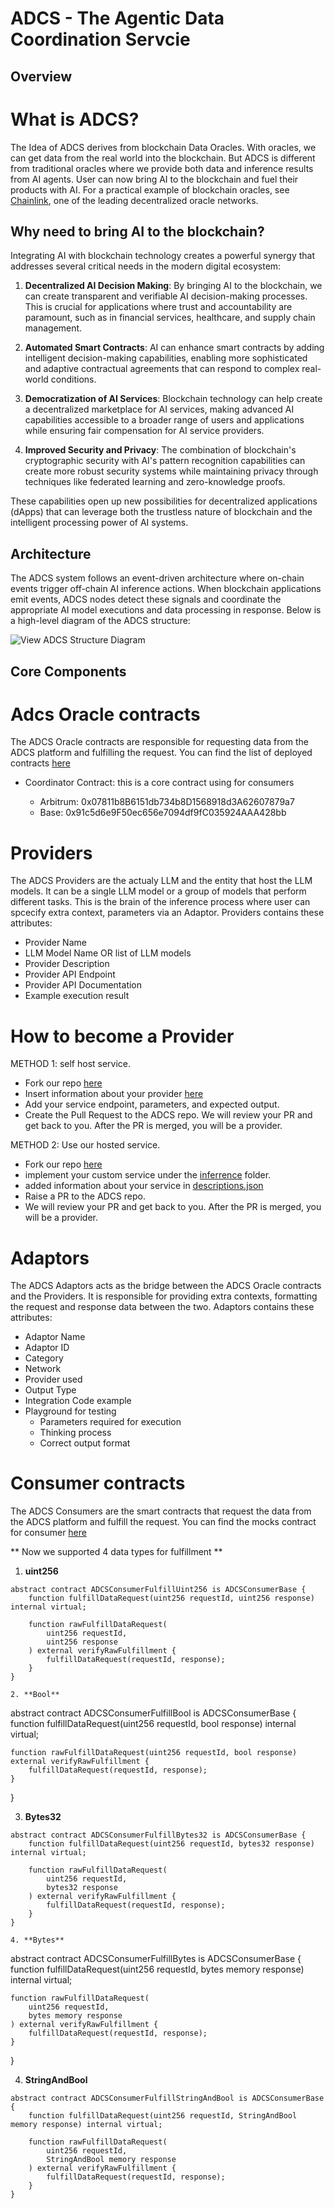 # ADCS - The Agentic Data Coordination Servcie

## Overview
# What is ADCS?
The Idea of ADCS derives from blockchain Data Oracles. With oracles, we can get data from the real world into the blockchain. But ADCS is different from traditional oracles where we provide both data and inference results from AI agents. User can now bring AI to the blockchain and fuel their products with AI.
For a practical example of blockchain oracles, see [Chainlink](https://chain.link/), one of the leading decentralized oracle networks.

## Why need to bring AI to the blockchain?

Integrating AI with blockchain technology creates a powerful synergy that addresses several critical needs in the modern digital ecosystem:

1. **Decentralized AI Decision Making**: By bringing AI to the blockchain, we can create transparent and verifiable AI decision-making processes. This is crucial for applications where trust and accountability are paramount, such as in financial services, healthcare, and supply chain management.

2. **Automated Smart Contracts**: AI can enhance smart contracts by adding intelligent decision-making capabilities, enabling more sophisticated and adaptive contractual agreements that can respond to complex real-world conditions.

3. **Democratization of AI Services**: Blockchain technology can help create a decentralized marketplace for AI services, making advanced AI capabilities accessible to a broader range of users and applications while ensuring fair compensation for AI service providers.

4. **Improved Security and Privacy**: The combination of blockchain's cryptographic security with AI's pattern recognition capabilities can create more robust security systems while maintaining privacy through techniques like federated learning and zero-knowledge proofs.


These capabilities open up new possibilities for decentralized applications (dApps) that can leverage both the trustless nature of blockchain and the intelligent processing power of AI systems.

## Architecture
The ADCS system follows an event-driven architecture where on-chain events trigger off-chain AI inference actions. When blockchain applications emit events, ADCS nodes detect these signals and coordinate the appropriate AI model executions and data processing in response. Below is a high-level diagram of the ADCS structure:

![View ADCS Structure Diagram](/images/ADCS_structure.JPG)

## Core Components

# Adcs Oracle contracts

The ADCS Oracle contracts are responsible for requesting data from the ADCS platform and fulfilling the request. You can find the list of deployed contracts [here](https://github.com/Rivalz-ai/ADCS-core/tree/9f1ca495cce26b5859ad31f3836f03bf795ffb41/contracts/deployments)

- Coordinator Contract: this is a core contract using for consumers

  * Arbitrum: 0x07811b8B6151db734b8D1568918d3A62607879a7
  * Base: 0x91c5d6e9F50ec656e7094df9fC035924AAA428bb

# Providers

The ADCS Providers are the actualy LLM and the entity that host the LLM models. It can be a single LLM model or a group of models that perform different tasks. This is the brain of the inference process where user can spcecify extra context, parameters via an Adaptor.
Providers contains these attributes:
- Provider Name
- LLM Model Name OR list of LLM models
- Provider Description
- Provider API Endpoint
- Provider API Documentation
- Example execution result

# How to become a Provider
METHOD 1: self host service.
- Fork our repo [here](https://github.com/Rivalz-ai/ADCS-core)
- Insert information about your provider [here](https://github.com/Rivalz-ai/ADCS-core/blob/main/open/endpoints.json)
- Add your service endpoint, parameters, and expected output.
- Create the Pull Request to the ADCS repo.
We will review your PR and get back to you. After the PR is merged, you will be a provider.

METHOD 2: Use our hosted service.
- Fork our repo [here](https://github.com/Rivalz-ai/ADCS-core)
- implement your custom service under the [inferrence](https://github.com/Rivalz-ai/ADCS-core/tree/main/inference/blueprints) folder.
- added information about your service in [descriptions.json](https://github.com/Rivalz-ai/ADCS-core/blob/main/inference/descriptions.json)
- Raise a PR to the ADCS repo.
- We will review your PR and get back to you. After the PR is merged, you will be a provider.

# Adaptors

The ADCS Adaptors acts as the bridge between the ADCS Oracle contracts and the Providers. It is responsible for providing extra contexts, formatting the request and response data between the two.
Adaptors contains these attributes:
- Adaptor Name
- Adaptor ID
- Category
- Network
- Provider used
- Output Type
- Integration Code example
- Playground for testing
    - Parameters required for execution
    - Thinking process
    - Correct output format

# Consumer contracts

The ADCS Consumers are the smart contracts that request the data from the ADCS platform and fulfill the request. You can find the mocks contract for consumer [here](https://github.com/Rivalz-ai/ADCS-core/tree/main/contracts/src/mock)

** Now we supported 4 data types for fulfillment **
1. **uint256**

```
abstract contract ADCSConsumerFulfillUint256 is ADCSConsumerBase {
    function fulfillDataRequest(uint256 requestId, uint256 response) internal virtual;

    function rawFulfillDataRequest(
        uint256 requestId,
        uint256 response
    ) external verifyRawFulfillment {
        fulfillDataRequest(requestId, response);
    }
}

2. **Bool**

```
abstract contract ADCSConsumerFulfillBool is ADCSConsumerBase {
    function fulfillDataRequest(uint256 requestId, bool response) internal virtual;

    function rawFulfillDataRequest(uint256 requestId, bool response) external verifyRawFulfillment {
        fulfillDataRequest(requestId, response);
    }
}

3. **Bytes32**

```
abstract contract ADCSConsumerFulfillBytes32 is ADCSConsumerBase {
    function fulfillDataRequest(uint256 requestId, bytes32 response) internal virtual;

    function rawFulfillDataRequest(
        uint256 requestId,
        bytes32 response
    ) external verifyRawFulfillment {
        fulfillDataRequest(requestId, response);
    }
}

4. **Bytes**

```
abstract contract ADCSConsumerFulfillBytes is ADCSConsumerBase {
    function fulfillDataRequest(uint256 requestId, bytes memory response) internal virtual;

    function rawFulfillDataRequest(
        uint256 requestId,
        bytes memory response
    ) external verifyRawFulfillment {
        fulfillDataRequest(requestId, response);
    }
}

4. **StringAndBool**

```
abstract contract ADCSConsumerFulfillStringAndBool is ADCSConsumerBase {
    function fulfillDataRequest(uint256 requestId, StringAndBool memory response) internal virtual;

    function rawFulfillDataRequest(
        uint256 requestId,
        StringAndBool memory response
    ) external verifyRawFulfillment {
        fulfillDataRequest(requestId, response);
    }
}


